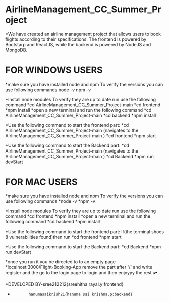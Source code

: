 # AirlineManagement_CC_Summer_Project
*We have created an airline management project that allows users to book flights according to their specifications. The frontend is powered by Bootstarp and ReactJS, while the backend is powered by NodeJS and MongoDB.
# FOR WINDOWS USERS
*make sure you have installed node and npm
To verify the versions you can use following commands
node -v
npm -v

*Install node modules
To verify they are up to date run use the following command
*cd AirlineManagement_CC_Summer_Project-main
*cd frontend
*npm install
*open a new terminal and run the following command
*cd AirlineManagement_CC_Summer_Project-main
*cd backend
*npm install

*Use the following command to start the frontend part:
*cd AirlineManagement_CC_Summer_Project-main (navigates to the AirlineManagement_CC_Summer_Project-main )
*cd frontend
*npm start 

*Use the following command to start the Backend part:
*cd AirlineManagement_CC_Summer_Project-main (navigates to the AirlineManagement_CC_Summer_Project-main )
*cd Backend
*npm run devStart

# FOR MAC USERS
*make sure you have installed node and npm
To verify the versions you can use following commands
*node -v
*npm -v

*Install node modules
To verify they are up to date run use the following command
*cd frontend
*npm install
*open a new terminal and run the following command
*cd backend
*npm install

*Use the following command to start the frontend part:
if(the terminal shoes 8 vulnerabilities found)then run
*cd frontend
*npm start 

*Use the following command to start the Backend part:
*cd Backend
*npm run devStart

*once you run it you be directed to to an empty page 
*localhost:3000/Flight-Booking-App
remove the part after '/' and write register
and the go to the login page to login and then enjoyyy the rest 🛩️.

*DEVELOPED BY-sree212212{sreehitha rayal.y:frontend}
*            hanumasaikrish21{hanuma sai krishna.p:backend}

